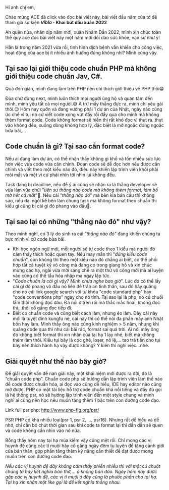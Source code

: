 Hí anh chị em, 

Chào mừng ACE đã click vào đọc bài viết này, bài viết đầu năm của tớ để tham gia sự kiện **𝘝𝘪𝘣𝘭𝘰 - Khai bút đầu xuân 2022**

Ah quên nữa, nhân dịp năm mới, xuân Nhâm Dần 2022, mình xin chúc toàn thể quý ace đọc bài viết này một năm mới dồi dào sức khỏe, vạn sự như ý!

Hẳn là trong năm 2021 vừa rồi, tình hình dịch bệnh vẫn khiến cho công việc, hoạt động của ace bị ít nhiều ảnh hưởng đúng không nhỉ? Mình cũng vậy.

## Tại sao lại giới thiệu code chuẩn PHP mà không giới thiệu code chuẩn Jav, C#. 
Quá đơn giản, mình đang làm trên PHP nên chỉ thích giới thiệu về PHP thôi😁

Đùa chứ đừng next, mình luôn thích mọi người ủng hộ và quan tâm đến mình, mình yêu tất cả mọi người.😅 À trừ mấy thằng đực ra, mình chỉ yêu gái thôi.😉 Hôm nay quỡn và đang vướng phải 1 dự án của Nhật, ngày nào cũng ức chế vì tụi nó cứ viết code xong vứt đấy rồi đẩy qua cho mình mà không thèm format code. Code không format sẽ hiển thị rất khó đọc vì thụt ra..thụt vào không đều, xuống dòng không hợp lý, đặc biệt là mở ngoặc đóng ngoặc bừa bãi,…

## Code chuẩn là gì? Tại sao cần format code?
Nếu ai đang làm dự án, có thể nhận thấy không gì khổ và tốn nhiều sức lực hơn việc vừa code vừa căn chỉnh. Đoạn code sẽ dễ đọc hơn nếu được căn chỉnh và viết theo một kiểu nào đó, điều này khiến lập trình viên khỏi phải mỏi mắt và mệt vì cứ phải nhìn tới nhìn lui không đều.

Task đang bị deadline, nếu để ý ai cũng sẽ nhận ra là thằng developer sẽ vừa làm vừa chửi "*tiên sư thằng nào code mà không thèm format, làm bố mờ hết cả mắt*"🥵. Nếu cái "*thằng nào đó*" mà bên kia bán cầu thì không sao, nếu dại ngồi kế bên làm chung task mà không format theo chuẩn thì kiểu gì cũng bị cái gì đó phang vào đầu🤕.

## Tại sao lại có những "thằng nào đó" như vậy?
Theo mình nghĩ, có 3 lý do sinh ra cái *"thằng nào đó"* đang khiến chúng ta bực mình vì cứ code bừa bãi.
- Khi học ngôn ngữ mới, mỗi người sẽ tự code theo 1 kiểu mà người đó cảm thấy thích hoặc quen tay. Nếu may mắn thì "*đúng kiểu code chuẩn*", còn không thì theo một kiểu nào đó chẳng ai biết, có thể phối hợp tất cả tuyệt kỹ võ công mà đang có trong giang hồ và xin chúc mừng các hạ, ngài vừa mới sáng chế ra một thứ võ công mới mà ai luyện vào cũng có thể tẩu hỏa nhập ma ngay lập tức.
- "*Code chuẩn là cái gì vậy? Mình chưa nghe bao giờ*". Lúc đó có thể lấy cái gì đó phang vô đầu nó liền để trấn an tinh thần, sau đó hãy quăng cho nó cái link google search với từ khóa "code standard php" hay "code conventions php" ngay cho nó tỉnh. Tại sao lại là php, nó củ chuối lắm thôi không đọc đâu. Đã nói ở trên rồi mà thắc mắc hoài, không đọc thì…thôi cố gắng đọc tiếp đi.
- Biết có chuẩn code và cũng biết cách làm, nhưng éo làm. Đây cái này mới là tuyệt đỉnh kungfu nè, cái này thì có thể nói đa phần mấy anh Nhật bổn hay làm. Mình thấy ông nào cũng kinh nghiệm > 5 năm, nhưng khi quăng code qua thì như cái bãi rác, format sai quá trời. Ai nói mấy ông đó không biết format thì xin nhận của tại hạ 1 lạy nhé, biết mà không thèm làm thôi. Kiểu tụi bây là cóc ghẻ, loser, nô lệ,… tao trả tiền cho tụi bây nên thích hành hạ vậy được không? Ý kiến thì nghỉ việc…nhé.

## Giải quyết như thế nào bây giờ?
Để giải quyết vấn đề nan giải này, một khái niệm mới được ra đời, đó là “chuẩn code php”. Chuẩn code php sẽ hướng dẫn lập trình viên làm thế nào để code được chuẩn hóa, ai đọc vào cũng dễ hiểu, IDE hay editor nào cũng mở được.
PHP có một tài liệu hỗ trợ code chuẩn khá nổi tiếng và đầy đủ gọi là hệ thống psr, nó sẽ hướng lập trình viên đến một style chung và mình nghĩ ai cũng nên học nếu muốn tăng thêm 1 bậc trên con đường code đạo.

Link full psr php: http://www.php-fig.org/psr/

PSR PHP có khá nhiều loại(psr 1, psr 2, …, psr16). Nhưng rất dễ hiểu và dễ nhớ, chỉ cần bỏ chút thời gian sau khi code ta format lại thì dần dần sẽ quen và code không cần nhìn vào nó nữa.

Bỗng thấy hôm nay tại hạ múa kiếm vậy cũng mệt rồi. Chỉ mong các vị huynh đệ cùng các tỉ muội hãy cố gắng ngày đêm tu luyện để tăng cảnh giới của bản thân, góp phần tăng thêm kỹ năng cần thiết để đạt được mong muốn trên con đường code đạo.

*Nếu các vị huynh đệ đây không cảm thấy phiền nhiễu thì với một cú chuột chúng ta hãy kết nghĩa bàn thờ,… à không bàn đào. Ngày hôm nay được gặp các vị huynh đệ, các vị tỉ muội ở đây cũng là phước phần cho tại hạ. Tại hạ xin nhận một like gọi là để kết nghĩa thông nhau.*